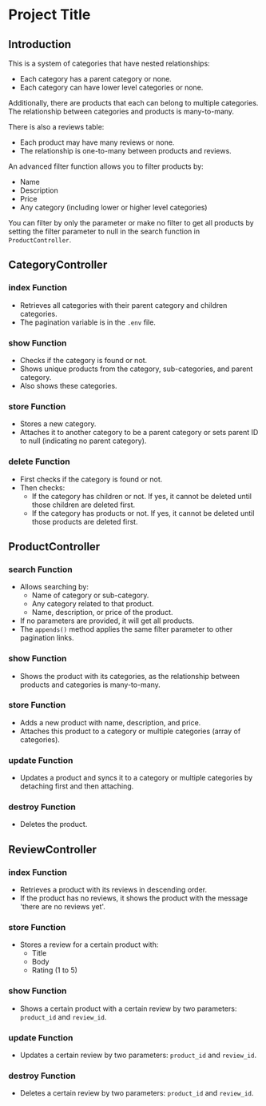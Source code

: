 # Project Title

## Introduction

This is a system of categories that have nested relationships:
- Each category has a parent category or none.
- Each category can have lower level categories or none.

Additionally, there are products that each can belong to multiple categories. The relationship between categories and products is many-to-many.

There is also a reviews table:
- Each product may have many reviews or none. 
- The relationship is one-to-many between products and reviews.

An advanced filter function allows you to filter products by:
- Name
- Description
- Price
- Any category (including lower or higher level categories)

You can filter by only the parameter or make no filter to get all products by setting the filter parameter to null in the search function in `ProductController`.

## CategoryController

### index Function
- Retrieves all categories with their parent category and children categories.
- The pagination variable is in the `.env` file.

### show Function
- Checks if the category is found or not.
- Shows unique products from the category, sub-categories, and parent category.
- Also shows these categories.

### store Function
- Stores a new category.
- Attaches it to another category to be a parent category or sets parent ID to null (indicating no parent category).

### delete Function
- First checks if the category is found or not.
- Then checks:
  - If the category has children or not. If yes, it cannot be deleted until those children are deleted first.
  - If the category has products or not. If yes, it cannot be deleted until those products are deleted first.

## ProductController

### search Function
- Allows searching by:
  - Name of category or sub-category.
  - Any category related to that product.
  - Name, description, or price of the product.
- If no parameters are provided, it will get all products.
- The `appends()` method applies the same filter parameter to other pagination links.

### show Function
- Shows the product with its categories, as the relationship between products and categories is many-to-many.

### store Function
- Adds a new product with name, description, and price.
- Attaches this product to a category or multiple categories (array of categories).

### update Function
- Updates a product and syncs it to a category or multiple categories by detaching first and then attaching.

### destroy Function
- Deletes the product.

## ReviewController

### index Function
- Retrieves a product with its reviews in descending order.
- If the product has no reviews, it shows the product with the message 'there are no reviews yet'.

### store Function
- Stores a review for a certain product with:
  - Title
  - Body
  - Rating (1 to 5)

### show Function
- Shows a certain product with a certain review by two parameters: `product_id` and `review_id`.

### update Function
- Updates a certain review by two parameters: `product_id` and `review_id`.

### destroy Function
- Deletes a certain review by two parameters: `product_id` and `review_id`.
